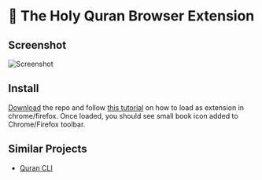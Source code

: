 # :closed_book: The Holy Quran Browser Extension

## Screenshot

![Screenshot](https://raw.githubusercontent.com/sarfraznawaz2005/quran-browser-extension/master/screen.png)

## Install

[Download](https://github.com/sarfraznawaz2005/quran-browser-extension/archive/master.zip) the repo and follow [this tutorial](https://www.howtogeek.com/233355/how-to-install-extensions-from-outside-the-chrome-web-store-and-firefox-add-ons-gallery/) on how to load as extension in chrome/firefox. Once loaded, you should see small book icon added to Chrome/Firefox toolbar.

## Similar Projects

- [Quran CLI](https://github.com/sarfraznawaz2005/quran-cli)